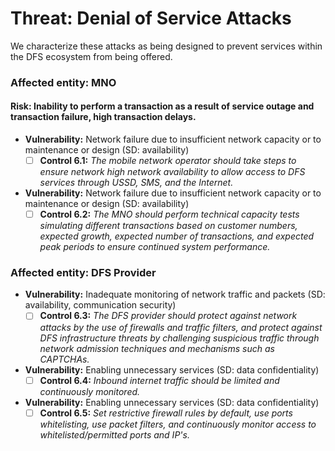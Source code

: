 # Threat: Denial of Service Attacks

We characterize these attacks as being designed to prevent services within the DFS ecosystem from being offered.

### Affected entity: MNO

#### **Risk:** Inability to perform a transaction as a result of service outage and transaction failure, high transaction delays.

* **Vulnerability:** Network failure due to insufficient network capacity or to maintenance or design (SD: availability)
  * [ ] **Control 6.1:** _The mobile network operator should take steps to ensure network high network availability to allow access to DFS services through USSD, SMS, and the Internet._
* **Vulnerability:** Network failure due to insufficient network capacity or to maintenance or design (SD: availability)
  * [ ] **Control 6.2:** _The MNO should perform technical capacity tests simulating different transactions based on customer numbers, expected growth, expected number of transactions, and expected peak periods to ensure continued system performance._

### Affected entity: DFS Provider

* **Vulnerability:** Inadequate monitoring of network traffic and packets (SD: availability, communication security)
  * [ ] **Control 6.3:** _The DFS provider should protect against network attacks by the use of firewalls and traffic filters, and protect against DFS infrastructure threats by challenging suspicious traffic through network admission techniques and mechanisms such as CAPTCHAs._
* **Vulnerability:** Enabling unnecessary services (SD: data confidentiality)
  * [ ] **Control 6.4:** _Inbound internet traffic should be limited and continuously monitored._
* **Vulnerability:** Enabling unnecessary services (SD: data confidentiality)
  * [ ] **Control 6.5:** _Set restrictive firewall rules by default, use ports whitelisting, use packet filters, and continuously monitor access to whitelisted/permitted ports and IP's._
